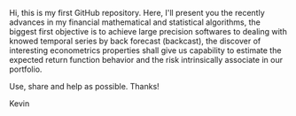 Hi, this is my first GitHub repository.
Here, I'll present you the recently advances in my financial mathematical and statistical algorithms, the biggest first objective is to achieve large precision softwares to dealing with knowed temporal series by back forecast (backcast), the discover of interesting econometrics properties shall give us capability to estimate the expected return function behavior and the risk intrinsically associate in our portfolio.


Use, share and help as possible.
Thanks!

Kevin
